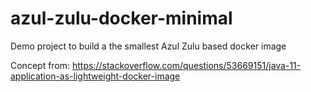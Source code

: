 # azul-zulu-docker-minimal
Demo project to build a the smallest Azul Zulu based docker image

Concept from: https://stackoverflow.com/questions/53669151/java-11-application-as-lightweight-docker-image
